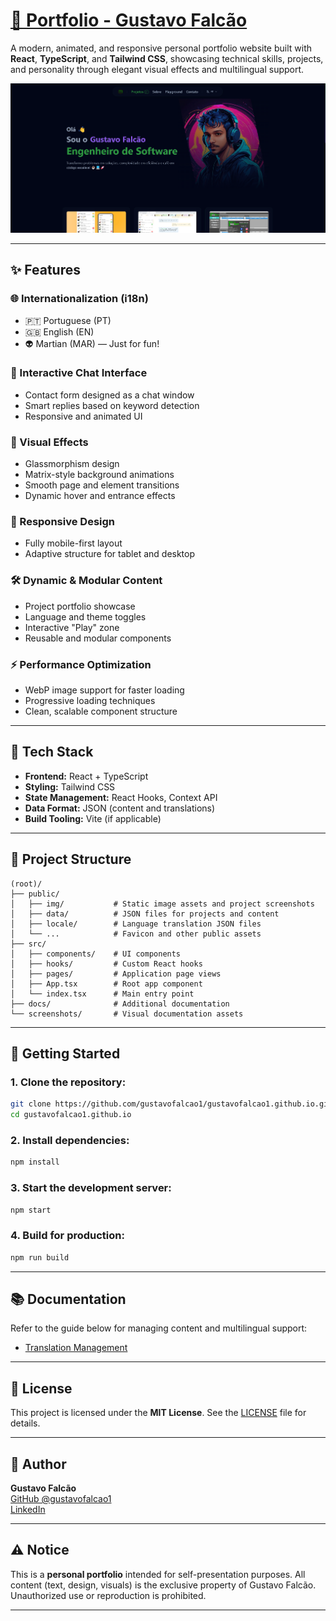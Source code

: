 # [🚀 Portfolio - Gustavo Falcão](https://gustavofalcao1.github.io/)

A modern, animated, and responsive personal portfolio website built with **React**, **TypeScript**, and **Tailwind CSS**, showcasing technical skills, projects, and personality through elegant visual effects and multilingual support.

![Gustavo Falcão](screenshots/0.png)

---

## ✨ Features

### 🌐 Internationalization (i18n)
- 🇵🇹 Portuguese (PT)
- 🇬🇧 English (EN)
- 👽 Martian (MAR) — Just for fun!

### 💬 Interactive Chat Interface
- Contact form designed as a chat window
- Smart replies based on keyword detection
- Responsive and animated UI

### 🎨 Visual Effects
- Glassmorphism design
- Matrix-style background animations
- Smooth page and element transitions
- Dynamic hover and entrance effects

### 📱 Responsive Design
- Fully mobile-first layout
- Adaptive structure for tablet and desktop

### 🛠️ Dynamic & Modular Content
- Project portfolio showcase
- Language and theme toggles
- Interactive "Play" zone
- Reusable and modular components

### ⚡ Performance Optimization
- WebP image support for faster loading
- Progressive loading techniques
- Clean, scalable component structure

---

## 🔧 Tech Stack

- **Frontend:** React + TypeScript
- **Styling:** Tailwind CSS
- **State Management:** React Hooks, Context API
- **Data Format:** JSON (content and translations)
- **Build Tooling:** Vite (if applicable)

---

## 📁 Project Structure

```
(root)/
├── public/
│   ├── img/           # Static image assets and project screenshots
│   ├── data/          # JSON files for projects and content
│   ├── locale/        # Language translation JSON files
│   └── ...            # Favicon and other public assets
├── src/
│   ├── components/    # UI components
│   ├── hooks/         # Custom React hooks
│   ├── pages/         # Application page views
│   ├── App.tsx        # Root app component
│   └── index.tsx      # Main entry point
├── docs/              # Additional documentation
└── screenshots/       # Visual documentation assets
```

---

## 🚀 Getting Started

### 1. Clone the repository:
```bash
git clone https://github.com/gustavofalcao1/gustavofalcao1.github.io.git
cd gustavofalcao1.github.io
```

### 2. Install dependencies:
```bash
npm install
```

### 3. Start the development server:
```bash
npm start
```

### 4. Build for production:
```bash
npm run build
```

---

## 📚 Documentation

Refer to the guide below for managing content and multilingual support:

- [Translation Management](docs/translation-management.md)

---

## 📄 License

This project is licensed under the **MIT License**. See the [LICENSE](LICENSE) file for details.

---

## 👤 Author
**Gustavo Falcão**  
[GitHub @gustavofalcao1](https://github.com/gustavofalcao1)  
[LinkedIn](https://www.linkedin.com/in/gustavofalcao1)

---

## ⚠️ Notice

This is a **personal portfolio** intended for self-presentation purposes. All content (text, design, visuals) is the exclusive property of Gustavo Falcão. Unauthorized use or reproduction is prohibited.

---


